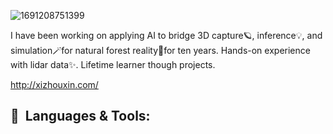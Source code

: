 ![1691208751399](https://github.com/user-attachments/assets/c12719cd-a60c-4105-9f3a-30196899b414)

I have been working on applying AI to bridge 3D capture🪐, inference💡, and simulation🪄for natural forest reality🌳for ten years. Hands-on experience with lidar data✨. Lifetime learner though projects.

http://xizhouxin.com/

## 🚀 &nbsp;Languages & Tools:


<!--
**truebelief/truebelief** is a ✨ _special_ ✨ repository because its `README.md` (this file) appears on your GitHub profile.

Here are some ideas to get you started:

- 🔭 I’m currently working on ...
- 🌱 I’m currently learning ...
- 👯 I’m looking to collaborate on ...
- 🤔 I’m looking for help with ...
- 💬 Ask me about ...
- 📫 How to reach me: ...
- 😄 Pronouns: ...
- ⚡ Fun fact: ...
-->
